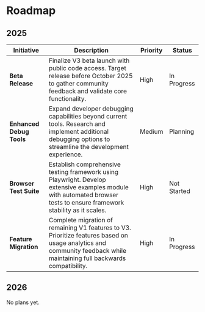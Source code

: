 # Roadmap

## 2025

| Initiative               | Description                                                                                                                                                            | Priority | Status      |
|--------------------------|------------------------------------------------------------------------------------------------------------------------------------------------------------------------|----------|-------------|
| **Beta Release**         | Finalize V3 beta launch with public code access. Target release before October 2025 to gather community feedback and validate core functionality.                      | High     | In Progress |
| **Enhanced Debug Tools** | Expand developer debugging capabilities beyond current tools. Research and implement additional debugging options to streamline the development experience.            | Medium   | Planning    |
| **Browser Test Suite**   | Establish comprehensive testing framework using Playwright. Develop extensive examples module with automated browser tests to ensure framework stability as it scales. | High     | Not Started |
| **Feature Migration**    | Complete migration of remaining V1 features to V3. Prioritize features based on usage analytics and community feedback while maintaining full backwards compatibility. | High     | In Progress |

## 2026

No plans yet.
